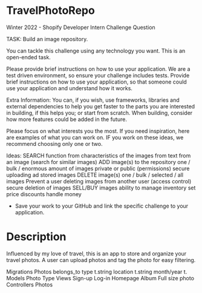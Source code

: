 # TravelPhotoRepo

Winter 2022 - Shopify
Developer Intern Challenge Question

TASK: Build an image repository.

You can tackle this challenge using any technology you want. This is an open-ended task.

Please provide brief instructions on how to use your application. We are a test driven environment, so ensure your challenge includes tests. Provide brief instructions on how to use your application, so that someone could use your application and understand how it works. 

Extra Information: You can, if you wish, use frameworks, libraries and external dependencies to help you get faster to the parts you are interested in building, if this helps you; or start from scratch. When building, consider how more features could be added in the future. 

Please focus on what interests you the most. If you need inspiration, here are examples of what you can work on. IF you work on these ideas, we recommend choosing only one or two.

Ideas:
SEARCH function
from characteristics of the images
from text
from an image (search for similar images)
ADD image(s) to the repository
one / bulk / enormous amount of images
private or public (permissions)
secure uploading ad stored images
DELETE image(s)
one / bulk / selected / all images
Prevent a user deleting images from another user (access control)
secure deletion of images
SELL/BUY images
ability to manage inventory
set price
discounts
handle money

* Save your work to your GitHub and link the specific challenge to your application. 


# Description 
Influenced by my love of travel, this is an app to store and organize your travel photos. A user can upload photos and tag the photo for easy filtering. 

Migrations
    Photos
        belongs_to type
        t.string location
        t.string month/year
        t.
Models 
    Photo
    Type 
Views
    Sign-up
    Log-in 
    Homepage
    Album 
    Full size photo
Controllers 
    Photos
